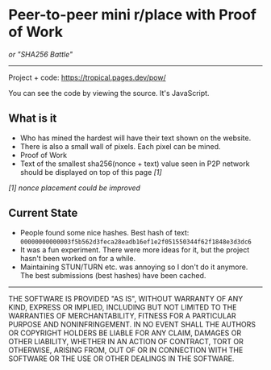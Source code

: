 # Peer-to-peer mini r/place with Proof of Work
*or "SHA256 Battle"*

----

Project + code: https://tropical.pages.dev/pow/

You can see the code by viewing the source. It's JavaScript.

## What is it
- Who has mined the hardest will have their text shown on the website.
- There is also a small wall of pixels. Each pixel can be mined.
- Proof of Work
- Text of the smallest sha256(nonce + text) value seen in P2P network should be displayed on top of this page *[1]*

*[1] nonce placement could be improved*

## Current State
- People found some nice hashes. Best hash of text: ``00000000000003f5b562d3feca28eadb16ef1e2f051550344f62f1848e3d3dc6``
- It was a fun experiment. There were more ideas for it, but the project hasn't been worked on for a while.
- Maintaining STUN/TURN etc. was annoying so I don't do it anymore. The best submissions (best hashes) have been cached.



----
THE SOFTWARE IS PROVIDED "AS IS", WITHOUT WARRANTY OF ANY KIND, EXPRESS OR IMPLIED, INCLUDING BUT NOT LIMITED TO THE WARRANTIES OF MERCHANTABILITY, FITNESS FOR A PARTICULAR PURPOSE AND NONINFRINGEMENT. IN NO EVENT SHALL THE AUTHORS OR COPYRIGHT HOLDERS BE LIABLE FOR ANY CLAIM, DAMAGES OR OTHER LIABILITY, WHETHER IN AN ACTION OF CONTRACT, TORT OR OTHERWISE, ARISING FROM, OUT OF OR IN CONNECTION WITH THE SOFTWARE OR THE USE OR OTHER DEALINGS IN THE SOFTWARE.
